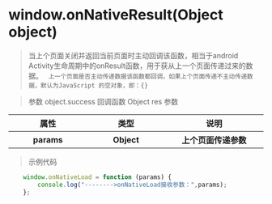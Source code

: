 # window.onNativeResult(Object object)
 > 当上个页面关闭并返回当前页面时主动回调该函数，相当于android Activity生命周期中的onResult函数，用于获从上一个页面传递过来的数据。
>` 上一个页面是否主动传递数据该函数都回调，如果上个页面传递不主动传递数据，默认为JavaScript 的空对象，即：{}`
 
> 参数 object.success 回调函数 Object res 参数

<table>
    <thead>
    <tr>
        <th>属性</th>
        <th>类型</th>
        <th>说明</th>
    </tr>
    </thead>
    <tbody>
    <tr>
        <th style="width: 200px">params</th>
        <th style="width: 200px;">Object</th>
        <th style="width: 300px;">
            上个页面传递参数
        </th>
    </tr>
    </tbody>
</table>

> 示例代码
```js
    window.onNativeLoad = function (params) {
        console.log("-------->onNativeLoad接收参数：",params);
    };
```

